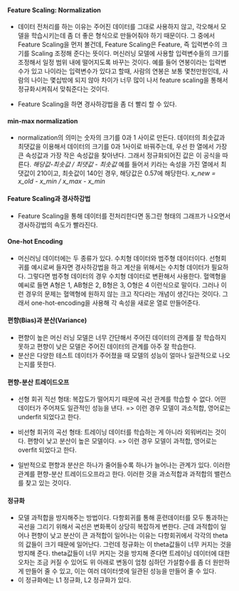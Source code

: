 #### Feature Scaling: Normalization
- 데이터 전처리를 하는 이유는 주어진 데이터를 그대로 사용하지 않고, 각오해서 모델을 학습시키는데 좀 더 좋은 형식으로 만들어줘야 하기 때문이다. 그 중에서 Feature Scaling을 먼저 볼건데, Feature Scaling은 Feature, 즉 입력변수의 크기를 Scaling 조정해 준다는 뜻이다. 머신러닝 모델에 사용할 입력변수들의 크기를 조정해서 일정 범위 내에 떨어지도록 바꾸는 것이다. 예를 들어 연봉이라는 입력변수가 있고 나이라는 입력변수가 있다고 할때, 사람의 연봉은 보통 몇천만원인데, 사람의 나이는 몇십밖에 되지 않아 차이가 너무 많이 나서 feature scaling을 통해서 정규화시켜줘서 맞춰준다는 것이다. 

- Feature Scaling을 하면 경사하강법을 좀 더 빨리 할 수 있다. 

#### min-max normalization
- normalization의 의미는 숫자의 크기를 0과 1 사이로 만든다. 데이터의 최솟값과 최댓값을 이용해서 데이터의 크기를 0과 1사이로 바꿔주는데, 우선 한 열에서 가장 큰 속성값과 가장 작은 속성값을 찾아낸다. 그래서 정규화되어진 값은 이 공식을 따른다. *해당값-최솟값 / 최댓값 - 최솟값* 예를 들어서 키라는 속성을 가진 열에서 최댓값이 210이고, 최솟값이 140인 경우, 해당값은 0.57에 해당한다. *x_new = x_old - x_min / x_max - x_min*

#### Feature Scaling과 경사하강법
- Feature Scaling을 통해 데이터를 전처리한다면 동그란 형태의 그래프가 나오면서 경사하강법의 속도가 빨라진다.

#### One-hot Encoding
- 머신러닝 데이터에는 두 종류가 있다. 수치형 데이터와 범주형 데이터이다. 선형회귀를 예시로써 들자면 경사하강법을 하고 계산을 위해서는 수치형 데이터가 필요하다. 그렇다면 범주형 데이터의 경우 수치형 데이터로 변환해서 사용한다. 혈액형을 예씨로 들면 A형은 1, AB형은 2, B형은 3, O형은 4 이런식으로 말이다. 그러나 이런 경우의 문제는 혈액형에 원하지 않는 크고 작다라는 개념이 생긴다는 것이다. 그래서 one-hot-encoding을 사용해 각 속성을 새로운 열로 만들어준다. 

#### 편향(Bias)과 분산(Variance)
- 편향이 높은 머신 러닝 모델은 너무 간단해서 주어진 데이터의 관계를 잘 학습하지 못하고 편향이 낮은 모델은 주어진  데이터의 관계를 아주 잘 학습한다.
- 분산은 다양한 테스트 데이터가 주어졌을 때 모델의 성능이 얼마나 일관적으로 나오는지를 뜻한다.

#### 편향-분산 트레이드오프
- 선형 회귀 직선 형태: 복잡도가 떨어지기 때문에 곡선 관계를 학습할 수 없다. 어떤 데이터가 주어져도 일관적인 성능을 낸다. => 이런 경우 모델이 과소적합, 영어로는 underfit 되었다고 한다.
- 비선형 회귀의 곡선 형태: 트레이닝 데이터를 학습하는 게 아니라 외워버리는 것이다. 편향이 낮고 분산이 높은 모델이다. => 이런 경우 모델이 과적합, 영어로는 overfit 되었다고 한다.

- 일반적으로 편향과 분산은 하나가 줄어들수록 하나가 늘어나는 관계가 있다. 이러한 관계를 편향-분산 트레이드오프라고 한다. 이러한 것을 과소적합과 과적합의 밸런스를 찾고 있는 것이다.

#### 정규화
- 모델 과적합을 방지해주는 방법이다. 다항회귀를 통해 훈련데이터를 모두 통과하는 곡선을 그리기 위해서 곡선은 변화폭이 상당히 복잡하게 변한다. 근데 과적합이 일어나 편향이 낮고 분산이 큰 과적합이 일어나는 이유는 다항회귀에서 각각의 theta의 값들이 크기 때문에 일어난다. 그런데 정규화는 이 theta값들이 너무 커지는 것을 방지해 준다. theta값들이 너무 커지는 것을 방지해 준다면 트레이닝 데이터에 대한 오차는 조금 커질 수 있어도 위 아래로 변동이 엄청 심하던 가설함수를 좀 더 원만하게 만들어 줄 수 있고, 이는 여러 데이터셋에 일관된 성능을 만들어 줄 수 있다. 
- 이 정규화에는 L1 정규화, L2 정규화가 있다.